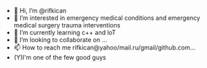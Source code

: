 - 👋 Hi, I’m @rifkican
- 👀 I’m interested in emergency medical conditions and emergency medical surgery trauma interventions
- 🌱 I’m currently learning c++ and loT
- 💞️ I’m looking to collaborate on ...
- 📫 How to reach me rifkican@yahoo/mail.ru/gmail/github.com...
- (Y)I'm one of the few good guys
<!---
rifkican/rifkican is a ✨ special ✨ repository because its `README.md` (this file) appears on your GitHub profile.
You can click the Preview link to take a look at your changes.
--->
